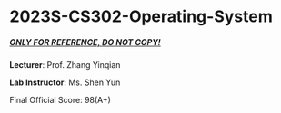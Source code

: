 # 2023S-CS302-Operating-System

##### <u>ONLY FOR REFERENCE, **DO NOT** COPY!</u>

**Lecturer**: Prof. Zhang Yinqian

**Lab Instructor**: Ms. Shen Yun

Final Official Score: 98(A+)

